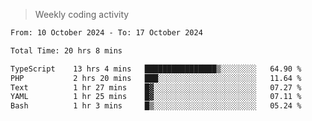 > Weekly coding activity
<!--START_SECTION:waka-->

```txt
From: 10 October 2024 - To: 17 October 2024

Total Time: 20 hrs 8 mins

TypeScript    13 hrs 4 mins   ████████████████▒░░░░░░░░   64.90 %
PHP           2 hrs 20 mins   ███░░░░░░░░░░░░░░░░░░░░░░   11.64 %
Text          1 hr 27 mins    █▓░░░░░░░░░░░░░░░░░░░░░░░   07.27 %
YAML          1 hr 25 mins    █▓░░░░░░░░░░░░░░░░░░░░░░░   07.11 %
Bash          1 hr 3 mins     █▒░░░░░░░░░░░░░░░░░░░░░░░   05.24 %
```

<!--END_SECTION:waka-->
